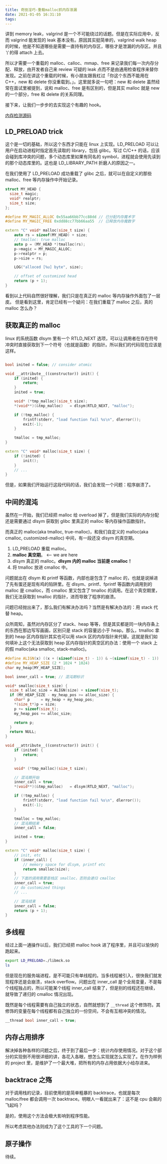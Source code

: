 ```yaml
---
title: 奇技淫巧-重载malloc抓内存泄漏
date: 2021-01-05 16:31:10
tags:
---
```


讲到 memory leak，valgrind 是一个不可能绕过的话题。但是在实际应用中，反而 valgrind 能发现的 leak 基本没有。原因其实挺简单的，valgrind walk heap 的时候，他是不知道哪些是需要一直持有的内存区，哪些才是泄漏的内存区。并且丫的得 attach 上去。

所以才需要一个重载的 malloc、calloc、mmap、free 来记录我们每一次内存分配、释放，由开发者自己来 review 可疑的 leak 点而不是由通用检查程序来替你发现。之前在讲这个重载的时候，有小朋友跟我杠过「你这个东西不能用在 C++，new 和 delete 你没重载到。」。这里就多说一句吧：new 和 delete 虽然经常在面试里被提到，说和 malloc、free 是有区别的，但是其实 malloc 就是 new 的一个部分，free 和 delete 的关系同理。

接下来，让我们一步步的去实现这个有趣的 hook。

[内存检测源码](https://github.com/zaynr/mck)

## LD_PRELOAD trick

这个是一切的基础，所以这个东西才只能在 linux 上实现。LD_PRELOAD 可以让用户在启动进程时指定首先读取的 library，包括 glibc。写过 C/C++ 的话，应该会碰到库冲突的问题，多个动态库里如果有同名的 symbol，进程就会使用先读到的那个动态库里的。这也是 LD_LIBRARY_PATH 折磨人的原因之一。

在我们使用了 LD_PRELOAD 成功重载了 glibc 之后，就可以在自定义的那些 malloc、free 等内存操作中开始记录。

```cpp
struct MY_HEAD {
  size_t magic;
  void* realptr;
  size_t size;
};

#define MY_MAGIC_ALLOC 0x55aa66bb77cc88dd // 已分配内存魔术字
#define MY_MAGIC_FREE 0xdd88cc77bb66aa55  // 已释放内存魔数字

extern "C" void* malloc(size_t size) {
    auto rs = sizeof(MY_HEAD) + size;
    // tmalloc: true malloc
    auto p = (MY_HEAD *)tmalloc(rs);
    p->magic = MY_MAGIC_ALLOC;
    p->realptr = p;
    p->size = rs;

    LOG("alloced [%u] byte", size);

    // offset of customized head
    return (p + 1);
}
```

看到以上代码自然很好理解，我们只是在真正的 malloc 等内存操作外面包了一层皮。
但是看到这里，肯定已经有一个疑问：在我们重载了 malloc 之后，真的 malloc 怎么办？


## 获取真正的 malloc

linux 的系统函数 dlsym 里有一个 RTLD_NEXT 选项，可以让调用者在存在符号冲突时直接获取到下一个符号（也就是函数）的指针。所以我们的代码现在应该是这样。

```cpp

bool inited = false; // consider atomic

void __attribute__((constructor)) init() {
    if (inited) {
        return;
    }
    inited = true;

    void* (*tmp_malloc)(size_t size);
    *(void**)(&tmp_malloc)   = dlsym(RTLD_NEXT, "malloc");

    if (!tmp_malloc) {
        frintf(stderr, "load function fail %s\n", dlerror());
        exit(-1);
    }

    tmalloc = tmp_malloc;
}

extern "C" void* malloc(size_t size) {
    if (!inited) {
        init();
    }
    // ...
}
```

但是，如果我们开始运行这段代码的话，我们会发现一个问题：程序崩溃了。

## 中间的混沌

虽然在一开始，我们已经把 malloc 给 overload 掉了，但是我们实际的内存分配还是需要通过 dlsym 获取到 glibc 里真正的 malloc 等内存操作函数指针。

而真正的 malloc(aka tmalloc, true-malloc)，和我们自定义的 malloc(aka cmalloc, customized-malloc) 中间，有一段还没 dlsym 的真空期。

1. LD_PRELOAD 重载 malloc。
2. **malloc 真空期**。 <-- we are here
3. dlsym 真正的 malloc。**dlsym 内的 malloc 当前是 cmalloc！**
4. 将 tmalloc 放进 cmalloc 中。

问题就出在 dlsym 和 printf 等函数，内部也是包含了 malloc 的，也就是说掉进了先有蛋还是现有鸡的陷阱里。在 dlsym、printf、fprintf 等函数内调用到的 malloc 是 cmalloc，而 cmalloc 里又包含了 tmalloc 的调用。在这个真空期里，我们无法获取到 tmalloc 的指针，进而导致了程序的崩溃。

问题已经抛出来了，那么我们有解决办法吗？当然是有解决办法的：用 stack 代替 heap。

众所周知，虽然对内存区分了 stack、heap 等等，但是其实都是同一块内存条上的东西在那边写写画画，区别只是 stack 的容量远小于 heap。那么，tmalloc 拿到的 heap 区内存指针其实也可以用 stack 区的内存指针来代替。这就是我们如何填补上这个无法获取到 heap 区内存指针的真空区的办法：使用一个 stack 上的假 malloc(aka smalloc, stack-malloc)。

```cpp
#define ALIGN(x) ((x + (sizeof(size_t) - 1)) & ~(sizeof(size_t) - 1))
#define MY_HEAP_SIZE (2 * 1024 * 1024)
char my_heap[MY_HEAP_SIZE];

bool inner_call = true; // 混沌期标识

void* smalloc(size_t size) {
  size_t alloc_size = ALIGN(size) + sizeof(size_t);
  if (MY_HEAP_SIZE - my_heap_pos >= alloc_size) {
    char* p     = my_heap + my_heap_pos;
    *(size_t*)p = size;
    p += sizeof(size_t);
    my_heap_pos += alloc_size;

    return p;
  }
  return NULL;
}

void __attribute__((constructor)) init() {
    if (inited) {
        return;
    }

    void* (*tmp_malloc)(size_t size);

    // 混沌期开始
    inner_call = true;
    *(void**)(&tmp_malloc)   = dlsym(RTLD_NEXT, "malloc");

    if (!tmp_malloc) {
        frintf(stderr, "load function fail %s\n", dlerror());
        exit(-1);
    }

    tmalloc = tmp_malloc;
    // 混沌期结束
    inner_call = false;

    inited = true;
}

extern "C" void* malloc(size_t size) {
    // init, etc
    if (inner_call) {
        // memory space for dlsym, printf etc
        return smalloc(size);
    }
    // 下面的调用需要是栈区 smalloc，否则会递归 cmalloc
    inner_call = true;
    // do customized things
    // ...

    // 混沌结束
    inner_call = false;
    return (p + 1);
}
```

## 多线程

经过上面一通操作以后，我们已经把 malloc hook 进了程序里，并且可以愉快的跑起来。

```bash
export LD_PRELOAD=./libmck.so
ls
```

但是现在的服务端进程，是不可能只有单线程的。当多线程被引入，很快我们就发现程序还是会崩溃，stack overflow。问题出在 inner_call 是个全局变量，不是每个线程独占的，所以可能某个线程 inner_call 结束了，但是别的线程还在继续，就导致了递归的 cmalloc 情况出现。

既然是每个线程需要有自己独立的状态，自然就想到了 ```__thread``` 这个修饰符。其修饰的变量在每个线程都有自己独立的一份空间，不会有互相冲突的情况。

```cpp
__thread bool inner_call = true;
```

## 内存占用排序

解决掉各种各样的问题之后，终于到了最后一步：统计内存使用情况。对于这个部分的实现倒不用很详细的讲，各花入各眼，想怎么实现就怎么实现了。在作为样例的 project 里，是维护了一个最大堆，把所有的内存占用依据大小给存进来。

## backtrace 之殇

对于调用栈的记录，目前使用的是简单粗暴的 backtrace，也就是每次 malloc/free 都会调用一次 backtrace。明眼人一看就出来了：这不是 cpu 会飙的飞起吗？

是的，使用这个方法会极大影响到程序性能。

所以考虑其他办法则成为了这个工具的下一个问题。

## 原子操作

待续。
